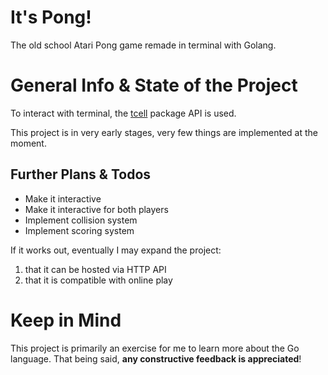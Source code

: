 # It's Pong!
The old school Atari Pong game remade in terminal with Golang.  

# General Info & State of the Project
To interact with terminal, the [tcell](https://github.com/gdamore/tcell) package API is used.  

This project is in very early stages, very few things are implemented at the moment.

## Further Plans & Todos
- Make it interactive
- Make it interactive for both players
- Implement collision system
- Implement scoring system

If it works out, eventually I may expand the project:
1. that it can be hosted via HTTP API
2. that it is compatible with online play

# Keep in Mind
This project is primarily an exercise for me to learn more about the Go language. That being said, **any constructive feedback is appreciated**!
